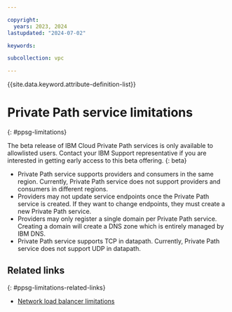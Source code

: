 ```yaml
---

copyright:
  years: 2023, 2024
lastupdated: "2024-07-02"

keywords:

subcollection: vpc

---
```


{{site.data.keyword.attribute-definition-list}}

# Private Path service limitations
{: #ppsg-limitations}

The beta release of IBM Cloud Private Path services is only available to allowlisted users. Contact your IBM Support representative if you are interested in getting early access to this beta offering.
{: beta}

* Private Path service supports providers and consumers in the same region. Currently, Private Path service does not support providers and consumers in different regions.
* Providers may not update service endpoints once the Private Path service is created. If they want to change endpoints, they must create a new Private Path service.
* Providers may only register a single domain per Private Path service. Creating a domain will create a DNS zone which is entirely managed by IBM DNS. 
* Private Path service supports TCP in datapath. Currently, Private Path service does not support UDP in datapath.

## Related links
{: #ppsg-limitations-related-links}

* [Network load balancer limitations](/docs/vpc?topic=vpc-nlb-limitations)
